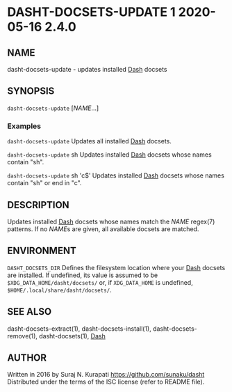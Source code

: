 # DASHT-DOCSETS-UPDATE 1        2020-05-16                            2.4.0

## NAME

dasht-docsets-update - updates installed [Dash] docsets

## SYNOPSIS

`dasht-docsets-update` [*NAME*...]

### Examples

`dasht-docsets-update`
  Updates all installed [Dash] docsets.

`dasht-docsets-update` sh
  Updates installed [Dash] docsets whose names contain "sh".

`dasht-docsets-update` sh 'c$'
  Updates installed [Dash] docsets whose names contain "sh" or end in "c".

## DESCRIPTION

Updates installed [Dash] docsets whose names match the *NAME* regex(7)
patterns.  If no *NAME*s are given, all available docsets are matched.

## ENVIRONMENT

`DASHT_DOCSETS_DIR`
  Defines the filesystem location where your [Dash] docsets are installed.
  If undefined, its value is assumed to be `$XDG_DATA_HOME/dasht/docsets/`
  or, if `XDG_DATA_HOME` is undefined, `$HOME/.local/share/dasht/docsets/`.

## SEE ALSO

dasht-docsets-extract(1), dasht-docsets-install(1), dasht-docsets-remove(1),
dasht-docsets(1), [Dash]

[Dash]: https://kapeli.com/dash

## AUTHOR

Written in 2016 by Suraj N. Kurapati <https://github.com/sunaku/dasht>
Distributed under the terms of the ISC license (refer to README file).